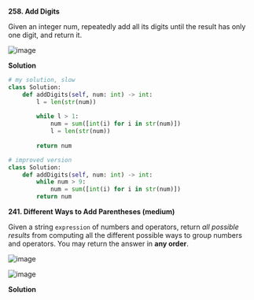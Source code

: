**258. Add Digits**

Given an integer num, repeatedly add all its digits until the result has only one digit, and return it.

![image](https://user-images.githubusercontent.com/51500878/138719721-d0b41c34-4de7-4523-953b-c3b7a7746a38.png)

**Solution**

```python
# my solution, slow
class Solution:
    def addDigits(self, num: int) -> int:
        l = len(str(num))
        
        while l > 1:
            num = sum([int(i) for i in str(num)])
            l = len(str(num))
            
        return num
```

```python
# improved version
class Solution:
    def addDigits(self, num: int) -> int:
        while num > 9:
            num = sum([int(i) for i in str(num)])
        return num
```


**241. Different Ways to Add Parentheses (medium)**

Given a string `expression` of numbers and operators, return _all possible results_ from computing all the different possible ways to group numbers and operators. You may return the answer in **any order**.

![image](https://user-images.githubusercontent.com/51500878/138722690-d1b4ddb3-3c04-4498-8c29-d4bcb32379fc.png)

![image](https://user-images.githubusercontent.com/51500878/138722726-55461cff-f318-4c9b-8c77-d32350dfa2d5.png)

**Solution**

```python
```















